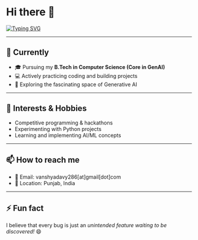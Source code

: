 # Hi there 👋

[![Typing SVG](https://readme-typing-svg.herokuapp.com?size=24&duration=3000&color=36BCF7&lines=I%E2%80%99m+Vansh+Yadav;B.Tech+(CSE+Core)+Student;Specializing+in+Generative+AI;Python+Programming+Enthusiast;Hackathon+Participant+%26+AI+Learner)](https://git.io/typing-svg)

---

## 🔭 Currently
- 🎓 Pursuing my **B.Tech in Computer Science (Core in GenAI)**
- 💻 Actively practicing coding and building projects
- 🤖 Exploring the fascinating space of Generative AI

---

## 🌱 Interests & Hobbies
- Competitive programming & hackathons
- Experimenting with Python projects
- Learning and implementing AI/ML concepts

---

## 📫 How to reach me
- 📧 Email: vanshyadavy286[at]gmail[dot]com  
- 📍 Location: Punjab, India

---

## ⚡ Fun fact
I believe that every bug is just an *unintended feature waiting to be discovered!* 😄
